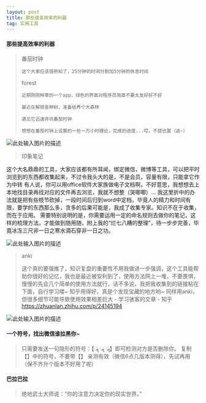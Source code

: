```yaml
---
layout: post
title: 那些提高效率的利器
tag: 实用工具
---
```


#### 那些提高效率的利器

>  番茄时钟
>
>     这个大家应该很熟知了，25分钟的时间分割加5分钟的休息时间
> 
>  forest
>
>     近期刚刚种草的一个app，绿色的界面对程序员简直不要太友好好不好
>
>     最近在解锁各种树，准备给养个大森林
>
>     遇见它迅速弃坑番茄时钟
>
>     想想在番茄时钟上设置的一些一万小时理论，完成的进度...哎，不提也罢（逃~）


![此处输入图片的描述][1]

  

> 印象笔记 
>
  这个大名鼎鼎的工具，大家应该都有所耳闻，绑定微信，微博等工具，可以把平时浏览到的东西都收集起来，不过令我头大的是，不是会员，容量有限，只能拿它作为中转
  有人说，你可以用office软件大家族做电子文档啊，不好意思，我想想去上本地找目录再找对应的文件再去浏览，我就不想整（哭唧唧）...
  我这里折中的办法就是把有些枝节砍掉，一段时间后归到word中定档，毕竟人的精力和时间有限，要学的东西那么多，贪多的后果可能是，我成了收集专家。知识不在于收集，而在于应用。
  需要特别说明的是，你需要运用一定的命名规则去做你的笔记，这样的梳理方法，才能做到随用随，附上我的“烂七八糟的整理”，待一步步完善，毕竟冰冻三尺非一日之寒水滴石穿非一日之功。
  
  
  ![此处输入图片的描述][2]


> anki
>
>  这个真的要强推了，知识复盘的重要性不用我做进一步强调，这个工具能帮助你很好的记忆，我也是最近被安利到了，使用方法网上一堆，不要畏惧，慢慢的先会几个简单的使用方法就行，话不多说，我把我收集到的链接粘在下面，自行学习喽~
> 知乎用得好，真是个发现宝藏的地方哟~ 同样用anki，但很多细节可能导致使用效果相差巨大 - 学习骇客的文章 - 知乎
> https://zhuanlan.zhihu.com/p/24145194

![此处输入图片的描述][3]



#### 一个符号，找出微信谁拉黑你~

> 只需要发送一句隐形的符号：【ॣ ॣ ॣ】即可检测对方是否删除你。 
> 复制【】中的符号，不要带【】
> 亲测有效（微信6点几版本测得），先试再用（保不齐升个版本不好用了呢）

#### 巴拉巴拉 
> 绝地武士大师说：“你的注意力决定你的现实世界。”




  [1]: https://blog-1258233124.cos.ap-beijing.myqcloud.com/forest.jpg?q-sign-algorithm=sha1&q-ak=AKIDwPc5HyqdW4B6MO8lgZGD33yQb71QO556&q-sign-time=1546777481;1546779281&q-key-time=1546777481;1546779281&q-header-list=&q-url-param-list=&q-signature=5130c1dcf96cc5b00b3eb17857c4e10fde8586be&x-cos-security-token=3db8cd60bdf1cf1cdedae21a21332c789bd6a1d910001
  [2]: https://blog-1258233124.cos.ap-beijing.myqcloud.com/%E5%8D%B0%E8%B1%A1%E7%AC%94%E8%AE%B0.png?q-sign-algorithm=sha1&q-ak=AKID8LH5P1xUhsdon31rqpDA7IDK7KxwSXbg&q-sign-time=1546777863;1546779663&q-key-time=1546777863;1546779663&q-header-list=&q-url-param-list=&q-signature=ac3e29e15376ee9837de6e0219b1f1a906a62a87&x-cos-security-token=dc84fe30ff93578c34965991380b243124f689c710001
  [3]: https://blog-1258233124.cos.ap-beijing.myqcloud.com/ANKI.png?q-sign-algorithm=sha1&q-ak=AKIDH2EVwOLiF8Nu7mwHwF8or8kqKGDzCn62&q-sign-time=1546779605;1546781405&q-key-time=1546779605;1546781405&q-header-list=&q-url-param-list=&q-signature=22a7bfb1c68b1ee6a8aed794ad5daddc75811641&x-cos-security-token=ac8b61fe54bfc96bf20dc4b8907cae2ab9c4c7a110001